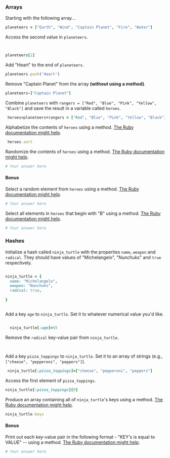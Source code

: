 ### Arrays

Starting with the following array...

```rb
planeteers = ["Earth", "Wind", "Captain Planet", "Fire", "Water"]
```

Access the second value in `planeteers`.

```rb


planeteers[2]


```

Add "Heart" to the end of `planeteers`.

```rb
planeteers.push('Heart')

```

Remove "Captain Planet" from the array **(without using a method)**.

```rb
planeteers-["Captain Planet"]
```

Combine `planeteers` with `rangers = ["Red", "Blue", "Pink", "Yellow", "Black"]` and save the result in a variable called `heroes`.

```rb
 heroes=planeteers+rangers = ["Red", "Blue", "Pink", "Yellow", "Black"]

```

Alphabetize the contents of `heroes` using a method. [The Ruby documentation might help](http://ruby-doc.org/core-2.6.1/Array.html).

```rb
 heroes.sort
```

Randomize the contents of `heroes` using a method. [The Ruby documentation might help](http://ruby-doc.org/core-2.6.1/Array.html).

```rb
# Your answer here
```

#### Bonus

Select a random element from `heroes` using a method. [The Ruby documentation might help](http://ruby-doc.org/core-2.6.1/Array.html).

```rb
# Your answer here
```

Select all elements in `heroes` that begin with "B" using a method. [The Ruby documentation might help](http://ruby-doc.org/core-2.6.1/Array.html).

```rb
# Your answer here
```

### Hashes

Initialize a hash called `ninja_turtle` with the properties `name`, `weapon` and `radical`. They should have values of "Michelangelo", "Nunchuks" and `true` respectively.

```rb

ninja_turtle = {
  name: "Michelangelo",  
  weapon: "Nunchuks",  
  radical: true,
  
}  



```

Add a key `age` to `ninja_turtle`. Set it to whatever numerical value you'd like.

```rb

  ninja_turtle[:age]=55


```

Remove the `radical` key-value pair from `ninja_turtle`.

```rb



```

Add a key `pizza_toppings` to `ninja_turtle`. Set it to an array of strings (e.g., `["cheese", "pepperoni", "peppers"]`).

```rb
 ninja_turtle[:pizza_toppings]=["cheese", "pepperoni", "peppers"]
```

Access the first element of `pizza_toppings`.

```rb
ninja_turtle[:pizza_toppings][0]
```

Produce an array containing all of `ninja_turtle`'s keys using a method. [The Ruby documentation might help](http://ruby-doc.org/core-1.9.3/Hash.html).

```rb
ninja_turtle.keys

```

#### Bonus

Print out each key-value pair in the following format - "KEY's is equal to VALUE" -- using a method. [The Ruby documentation might help](http://ruby-doc.org/core-1.9.3/Hash.html).

```rb
# Your answer here
```
